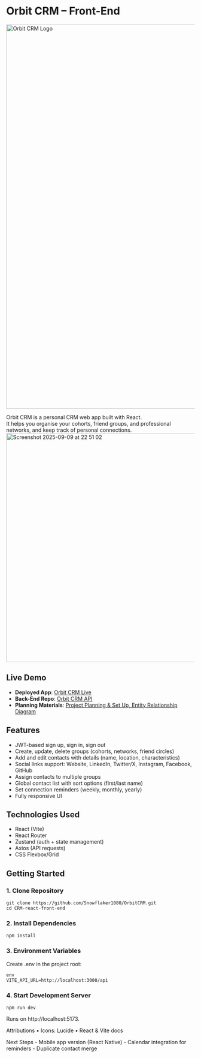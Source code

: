 # Orbit CRM – Front-End
<img width="1024" height="1024" alt="Orbit CRM Logo" src="https://github.com/user-attachments/assets/dc956bb5-0492-4a34-a3fa-e61b72495b0c" />

Orbit CRM is a personal CRM web app built with React.  
It helps you organise your cohorts, friend groups, and professional networks, and keep track of personal connections.
<img width="1038" height="610" alt="Screenshot 2025-09-09 at 22 51 02" src="https://github.com/user-attachments/assets/553a9c41-f682-4dc5-a11b-60cac259d72d" />

## Live Demo

- **Deployed App**: [Orbit CRM Live](https://your-deployed-app-link.com)  
- **Back-End Repo**: [Orbit CRM API](https://github.com/Snowflaker1080/OrbitCRM/tree/main/CRM-express-api-back-end)
- **Planning Materials**: [Project Planning & Set Up, Entity Relationship Diagram](https://www.icloud.com/freeform/0ebUKyiuoFa1LGwG5bNxzgkJQ#Personal_CRM_Project)

## Features

- JWT-based sign up, sign in, sign out  
- Create, update, delete groups (cohorts, networks, friend circles)  
- Add and edit contacts with details (name, location, characteristics)  
- Social links support: Website, LinkedIn, Twitter/X, Instagram, Facebook, GitHub  
- Assign contacts to multiple groups  
- Global contact list with sort options (first/last name)  
- Set connection reminders (weekly, monthly, yearly)  
- Fully responsive UI  

## Technologies Used

- React (Vite)  
- React Router  
- Zustand (auth + state management)  
- Axios (API requests)  
- CSS Flexbox/Grid  

## Getting Started

### 1. Clone Repository

	git clone https://github.com/Snowflaker1080/OrbitCRM.git
	cd CRM-react-front-end

### 2. Install Dependencies

	npm install

### 3. Environment Variables

Create .env in the project root:

	env
	VITE_API_URL=http://localhost:3000/api

### 4. Start Development Server

	npm run dev

Runs on http://localhost:5173.

Attributions
	•	Icons: Lucide
	•	React & Vite docs

Next Steps
	- Mobile app version (React Native)
	- Calendar integration for reminders
	- Duplicate contact merge

